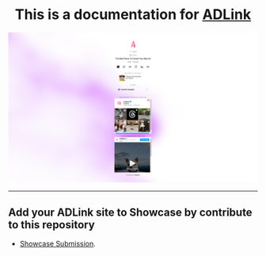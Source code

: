 <center><h1> This is a documentation for <a href="https://github.com/agcrisbp/ADLink">ADLink</a></h1></center>

![](/public/preview.png)

---

## Add your ADLink site to Showcase by contribute to this repository
- [Showcase Submission](https://github.com/agcrisbp/ADLink-Docs/discussions/2).